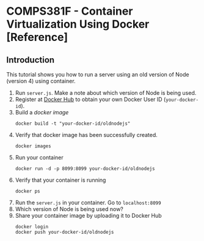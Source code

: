 # COMPS381F - Container Virtualization Using Docker [Reference]
## Introduction
This tutorial shows you how to run a server using an old version of Node (version 4) using container.  

1. Run `server.js`. Make a note about which version of Node is being used.
3. Register at [Docker Hub](https://hub.docker.com) to obtain your own Docker User ID (`your-docker-id`).
3. Build a *docker image*
   ```
   docker build -t "your-docker-id/oldnodejs"
   ```
4. Verify that docker image has been successfully created.
   ```
   docker images
   ```
5. Run your container
   ```
   docker run -d -p 8099:8099 your-docker-id/oldnodejs
   ```
6. Verify that your container is running
   ```
   docker ps
   ```
7. Run the `server.js` in your container.  Go to `localhost:8099`
8. Which version of Node is being used now?
9. Share your container image by uploading it to Docker Hub
   ```
   docker login
   docker push your-docker-id/oldnodejs
   ```